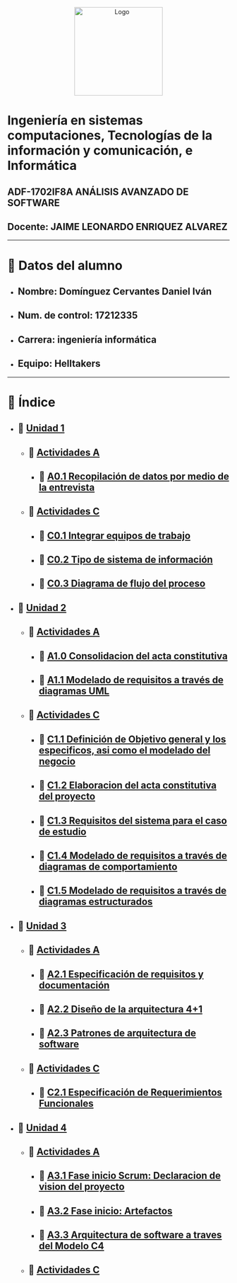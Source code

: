 <p align="center">
    <img alt="Logo" src="https://www.tijuana.tecnm.mx/wp-content/themes/tecnm/images/logo_TECT.png" width=200 height=200>
</p>

# Ingeniería en sistemas computaciones, Tecnologías de la información y comunicación, e Informática
## ADF-1702IF8A ANÁLISIS AVANZADO DE SOFTWARE
## Docente: JAIME LEONARDO ENRIQUEZ ALVAREZ
___
# :page_with_curl: Datos del alumno
- ## Nombre: Domínguez Cervantes Daniel Iván
- ## Num. de control: 17212335
- ## Carrera: ingeniería informática
- ## Equipo: Helltakers
___

# :floppy_disk: Índice 
- ## :file_folder: [Unidad 1](./Unidad_1)
    - ## :open_file_folder: [Actividades A](./Unidad_1/Actividades_A)
        - ## :page_facing_up: [A0.1 Recopilación de datos por medio de la entrevista](./Unidad_1/Actividades_A/A0.1_DataCollectionThroughTheInterviewDanielDominguez.md)
    - ## :open_file_folder: [Actividades C](./Unidad_1/Actividades_C)
        - ## :page_facing_up: [C0.1 Integrar equipos de trabajo](./Unidad_1/Actividades_C/C0.1_IntegrarEquiposDeTrabajo_DanielDominguez.md)
        - ## :page_facing_up: [C0.2  Tipo de sistema de información](./Unidad_1/Actividades_C/C0.2_Tipo_de_sistema_de_información_DanielDominguez.md)
        - ## :page_facing_up: [C0.3 Diagrama de flujo del proceso](./Unidad_1/Actividades_C/C0.3_DiagramaDeFlujoDelProceso_DanielDominguez.md)
- ## :file_folder: [Unidad 2](./Unidad_2)
    - ## :open_file_folder: [Actividades A](./Unidad_2/Actividades_A)
        - ## :page_facing_up: [A1.0 Consolidacion del acta constitutiva](./Unidad_2/Actividades_A/A1.0_ConstitutiveActOfTheProject_DanielDominguez.md)
        - ## :page_facing_up: [A1.1  Modelado de requisitos a través de diagramas UML](./Unidad_2/Actividades_A/A1.1_RequirementsModeling_DanielDominguez.md)        
    - ## :open_file_folder: [Actividades C](./Unidad_2/Actividades_C)
        - ## :page_facing_up: [C1.1 Definición de Objetivo general y los especificos, asi como el modelado del negocio](./Unidad_2/Actividades_C/C1.1_DefiniciónDeObjetivoGeneralYLosEspecificosAsiComoElModeladoDelNegocio_DanielDominguez.md)
        - ## :page_facing_up: [C1.2 Elaboracion del acta constitutiva del proyecto](./Unidad_2/Actividades_C/C1.2_ElaboracionDelActaConstitutivaDelProyecto_DanielDominguez.md)   
        - ## :page_facing_up: [C1.3 Requisitos del sistema para el caso de estudio](./Unidad_2/Actividades_C/C1.3_RequisitosDelSistemaParaElCasoDeEstudio_DanielDominguez.md)
        - ## :page_facing_up: [C1.4 Modelado de requisitos a través de diagramas de comportamiento](./Unidad_2/Actividades_C/C1.4_ModeladoDeRequisitosATravésDeDiagramasDeComportamiento_DanielDominguez.md)   
        - ## :page_facing_up: [C1.5 Modelado de requisitos a través de diagramas estructurados](./Unidad_2/Actividades_C/C1.5_ModeladoDeRequisitosATravésDeDiagramasEstructurados_DanielDominguez.md)                
- ## :file_folder: [Unidad 3](./Unidad_3)
    - ## :open_file_folder: [Actividades A](./Unidad_3/Actividades_A)
        - ## :page_facing_up: [A2.1 Especificación de requisitos y documentación](./Unidad_3/Actividades_A/A2.1_RequirementsSpecificationAndDocumentation_DanielDominguez.md)
        - ## :page_facing_up: [A2.2 Diseño de la arquitectura 4+1](./Unidad_3/Actividades_A/A2.2_4+1ArchitectureDesign_DanielDominguez.md)
        - ## :page_facing_up: [A2.3 Patrones de arquitectura de software](./Unidad_3/Actividades_A/A2.3_SoftwareArchitecturePatterns_DanielDominguez.md)
    - ## :open_file_folder: [Actividades C](./Unidad_3/Actividades_C)
        - ## :page_facing_up: [C2.1 Especificación de Requerimientos Funcionales](./Unidad_3/Actividades_C/C2.1_EspecificaciónDeRequerimientosFuncionales_DanielDominguez.md) 
- ## :file_folder: [Unidad 4](./Unidad_4)
    - ## :open_file_folder: [Actividades A](./Unidad_4/Actividades_A)
        - ## :page_facing_up: [A3.1 Fase inicio Scrum: Declaracion de vision del proyecto](./Unidad_4/Actividades_A/A3.1_ScrumStartPhaseProjectVisionStatement_DanielDominguez.md)
        - ## :page_facing_up: [A3.2 Fase inicio: Artefactos](./Unidad_4/Actividades_A/A3.2_StartPhaseArtifacts_DanielDominguez.md)
        - ## :page_facing_up: [A3.3 Arquitectura de software a traves del Modelo C4](./Unidad_4/Actividades_A/A3.3_SoftwareArchitectureThroughTheC4Model_DanielDominguez.md)
    - ## :open_file_folder: [Actividades C](./Unidad_4/Actividades_C)

